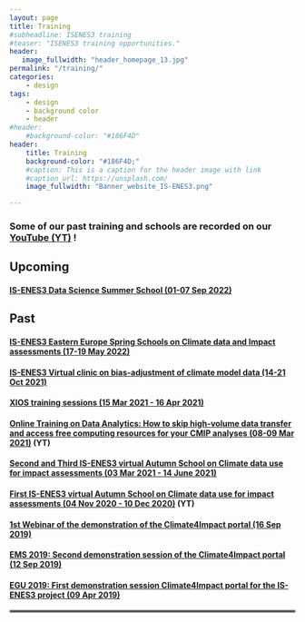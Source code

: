 ```yaml
---
layout: page
title: Training
#subheadline: ISENES3 training
#teaser: "ISENES3 training opportunities."
header:
   image_fullwidth: "header_homepage_13.jpg"
permalink: "/training/"
categories:
    - design
tags:
    - design
    - background color
    - header
#header:
    #background-color: "#186F4D"
header:
    title: Training
    background-color: "#186F4D;"
    #caption: This is a caption for the header image with link
    #caption_url: https://unsplash.com/
    image_fullwidth: "Banner_website_IS-ENES3.png"

---
```


### Some of our past training and schools are recorded on our [YouTube (YT)](https://is-enes3.github.io/IS-ENES-Website/lectures-tutorials-webinars/) !

## Upcoming

#### [IS-ENES3 Data Science Summer School (01-07 Sep 2022)](https://is-enes3.github.io/IS-ENES-Website/training-detailed#ds-school)

## Past

#### [IS-ENES3 Eastern Europe Spring Schools on Climate data and Impact assessments (17-19 May 2022)](https://is-enes3.github.io/IS-ENES-Website/training-detailed#ee-school)
#### [IS-ENES3 Virtual clinic on bias-adjustment of climate model data (14-21 Oct 2021)](https://is-enes3.github.io/IS-ENES-Website/training-detailed#virt-clinic)
#### [XIOS training sessions (15 Mar 2021 - 16 Apr 2021)](https://is-enes3.github.io/IS-ENES-Website/training-detailed#xios)
#### [Online Training on Data Analytics: How to skip high-volume data transfer and access free computing resources for your CMIP analyses (08-09 Mar 2021)](https://is-enes3.github.io/IS-ENES-Website/training-detailed#da-cmip) (YT)
#### [Second and Third IS-ENES3 virtual Autumn School on Climate data use for impact assessments (03 Mar 2021 - 14 June 2021)](https://is-enes3.github.io/IS-ENES-Website/training-detailed#spring-school)
#### [First IS-ENES3 virtual Autumn School on Climate data use for impact assessments (04 Nov 2020 - 10 Dec 2020)](https://is-enes3.github.io/IS-ENES-Website/training-detailed#autumn-school) (YT)
#### [1st Webinar of the demonstration of the Climate4Impact portal (16 Sep 2019)](https://is-enes3.github.io/IS-ENES-Website/training-detailed#C41-web-1)
#### [EMS 2019: Second demonstration session of the Climate4Impact portal (12 Sep 2019)](https://is-enes3.github.io/IS-ENES-Website/training-detailed#C4I-demo-2)
#### [EGU 2019: First demonstration session Climate4Impact portal for the IS-ENES3 project (09 Apr 2019)](https://is-enes3.github.io/IS-ENES-Website/training-detailed#EGU2019-C4I)

<hr style="border:2px solid gray">

